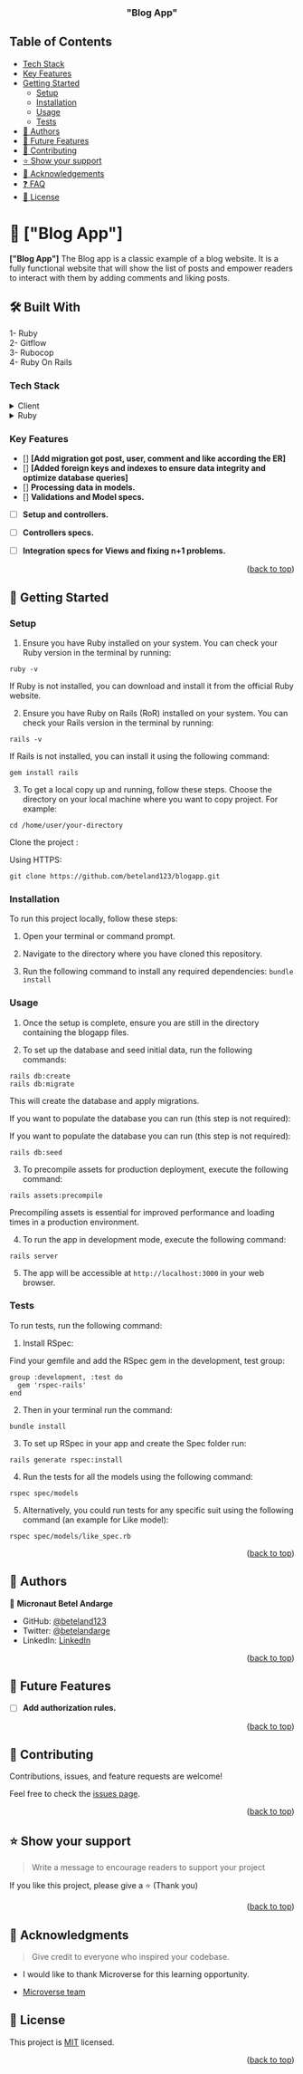 
<a name="readme-top"></a>

<div align="center">

  <h3><b>"Blog App"</b></h3>

</div>


## Table of Contents

- [Tech Stack](#tech-stack) 
- [Key Features](#key-features) 
- [Getting Started](#getting-started) 
  - [Setup](#setup) 
  - [Installation](#installation) 
  - [Usage](#usage) 
  - [Tests](#tests)  
- [👥 Authors](#authors)
- [🔭 Future Features](#future-features)
- [🤝 Contributing](#contributing)
- [⭐️ Show your support](#support)
- [🙏 Acknowledgements](#acknowledgements)
- [❓ FAQ](#faq)
- [📝 License](#license)

# 📖 ["Blog App"] <a name="about-project"></a>

**["Blog App"]** The Blog app is a classic example of a blog website. It is  a fully functional website that will show the list of posts and empower readers to interact with them by adding comments and liking posts.

## 🛠 Built With <a name="built-with"></a>

1- Ruby<br>
2- Gitflow<br>
3- Rubocop<br>
4- Ruby On Rails

### Tech Stack <a name="tech-stack"></a>

<details>
  <summary>Client</summary>
  <ul>
    <li><a href="https://www.microverse.org/">Microverse</a></li>
  </ul>
</details>

<details>
<summary>Ruby</summary>
  <ul>
    <li><a href="https://www.ruby-lang.org/">Ruby</a></li>
  </ul>
</details>

### Key Features <a name="key-features"></a>

- [] **[Add migration got post, user, comment and like according the ER]**
- [] **[Added foreign keys and indexes to ensure data integrity and optimize database queries]**
- [] **Processing data in models.**
- [] **Validations and Model specs.**
- [ ] **Setup and controllers.**
- [ ] **Controllers specs.**
- [ ] **Integration specs for Views and fixing n+1 problems.**
 

<p align="right">(<a href="#readme-top">back to top</a>)</p>

## 🚀 Getting Started<a name="getting-started"></a>

### Setup <a name="setup"></a>

1. Ensure you have Ruby installed on your system. You can check your Ruby version in the terminal by running:

```
ruby -v
```

If Ruby is not installed, you can download and install it from the official Ruby website.

2. Ensure you have Ruby on Rails (RoR) installed on your system. You can check your Rails version in the terminal by running:

```
rails -v
```

If Rails is not installed, you can install it using the following command:

```
gem install rails
```
3. To get a local copy up and running, follow these steps.
Choose the directory on your local machine where you want to copy project. For example:

```
cd /home/user/your-directory
```
Clone the project :

Using HTTPS:

```
git clone https://github.com/beteland123/blogapp.git
```

### Installation <a name="installation"></a>

To run this project locally, follow these steps:

1. Open your terminal or command prompt.

2. Navigate to the directory where you have cloned this repository.

3. Run the following command to install any required dependencies:
```bundle install```

### Usage <a name="usage"></a>

1. Once the setup is complete, ensure you are still in the directory containing the blogapp files.

2. To set up the database and seed initial data, run the following commands:

```
rails db:create
rails db:migrate
```

This will create the database and apply migrations.

If you want to populate the database you can run (this step is not required):

If you want to populate the database you can run (this step is not required):

```
rails db:seed
```

3. To precompile assets for production deployment, execute the following command:

```
rails assets:precompile
```

Precompiling assets is essential for improved performance and loading times in a production environment.

4. To run the app in development mode, execute the following command:

```
rails server
```

5. The app will be accessible at `http://localhost:3000` in your web browser.

### Tests

To run tests, run the following command:
1. Install RSpec:

Find your gemfile and add the RSpec gem in the development, test group:

```
group :development, :test do
  gem 'rspec-rails'
end
```

2. Then in your terminal run the command:

```
bundle install
```

3. To set up RSpec in your app and create the Spec folder run:

```
rails generate rspec:install
```

4. Run the tests for all the models using the following command:

```
rspec spec/models
```

5. Alternatively, you could run tests for any specific suit using the following command (an example for Like model):

```
rspec spec/models/like_spec.rb
```
<p align="right">(<a href="#readme-top">back to top</a>)</p>

## 👥 Authors <a name="author"></a>

👤 **Micronaut Betel Andarge**

- GitHub: [@beteland123](https://github.com/beteland123)
- Twitter: [@betelandarge](https://twitter.com/BetelAndarge)
- LinkedIn: [LinkedIn](https://linkedin.com/in/betelandarge)


<p align="right">(<a href="#readme-top">back to top</a>)</p>

## 🔭 Future Features <a name="future-features"></a>



- [ ] **Add authorization rules.**

<p align="right">(<a href="#readme-top">back to top</a>)</p>

## 🤝 Contributing <a name="contributing"></a>

Contributions, issues, and feature requests are welcome!

Feel free to check the [issues page](../../issues/).

<p align="right">(<a href="#readme-top">back to top</a>)</p>


## ⭐️ Show your support <a name="support"></a>

> Write a message to encourage readers to support your project

If you like this project, please give a ⭐️ (Thank you)

<p align="right">(<a href="#readme-top">back to top</a>)</p>


## 🙏 Acknowledgments <a name="acknowledgements"></a>

> Give credit to everyone who inspired your codebase.

- I would like to thank Microverse for this learning opportunity.

- [Microverse team](https://microverse.org/)

## 📝 License <a name="license"></a>

This project is [MIT](./LICENSE) licensed.

<p align="right">(<a href="#readme-top">back to top</a>)</p>
 


